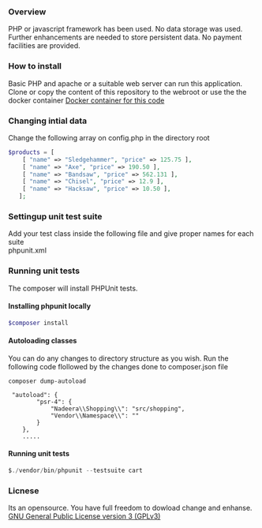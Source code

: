 ### Overview
PHP or javascript framework has been used. No data storage was used. Further enhancements are needed to store persistent data. No payment facilities are provided.

### How to install
Basic PHP and apache or a suitable web server can run this application. 
Clone or copy the content of this repository to the webroot or use the the docker container [Docker container for this code](https://github.com/nadeeravista/apache-mysql-php-docker)


### Changing intial data
Change the following array on config.php in the directory root

```php
$products = [
    [ "name" => "Sledgehammer", "price" => 125.75 ],
    [ "name" => "Axe", "price" => 190.50 ],
    [ "name" => "Bandsaw", "price" => 562.131 ],
    [ "name" => "Chisel", "price" => 12.9 ],
    [ "name" => "Hacksaw", "price" => 10.50 ],
   ];
```
### Settingup unit test suite
Add your test class inside the following file and give proper names for each suite  
phpunit.xml

### Running unit tests
The composer will install PHPUnit tests.

#### Installing phpunit locally
```php
$composer install
```

#### Autoloading classes
You can do any changes to directory structure as you wish. Run the following code flollowed by the changes done to composer.json file
```
composer dump-autoload
```  
```
 "autoload": {
        "psr-4": {
            "Nadeera\\Shopping\\": "src/shopping",
            "Vendor\\Namespace\\": ""
        }
    },
    .....
```


#### Running unit tests
```php
$./vendor/bin/phpunit --testsuite cart
```


### Licnese
Its an opensource. You have full freedom to dowload change and enhanse.
[GNU General Public License version 3 (GPLv3)](https://www.gnu.org/licenses/quick-guide-gplv3.en.html#:~:text=Tivoization%20is%20a%20dangerous%20attempt,modified%20software%20on%20the%20device.)
